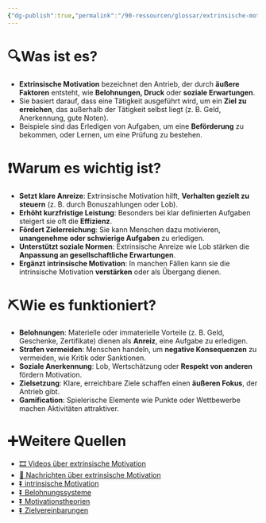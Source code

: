 ```yaml
---
{"dg-publish":true,"permalink":"/90-ressourcen/glossar/extrinsische-motivation/","noteIcon":""}
---
```



# 🔍Was ist es?
- **Extrinsische Motivation** bezeichnet den Antrieb, der durch **äußere Faktoren** entsteht, wie **Belohnungen, Druck** oder **soziale Erwartungen**.
- Sie basiert darauf, dass eine Tätigkeit ausgeführt wird, um ein **Ziel zu erreichen**, das außerhalb der Tätigkeit selbst liegt (z. B. Geld, Anerkennung, gute Noten).
- Beispiele sind das Erledigen von Aufgaben, um eine **Beförderung** zu bekommen, oder Lernen, um eine Prüfung zu bestehen.

# ❗Warum es wichtig ist?
- **Setzt klare Anreize**: Extrinsische Motivation hilft, **Verhalten gezielt zu steuern** (z. B. durch Bonuszahlungen oder Lob).
- **Erhöht kurzfristige Leistung**: Besonders bei klar definierten Aufgaben steigert sie oft die **Effizienz**.
- **Fördert Zielerreichung**: Sie kann Menschen dazu motivieren, **unangenehme oder schwierige Aufgaben** zu erledigen.
- **Unterstützt soziale Normen**: Extrinsische Anreize wie Lob stärken die **Anpassung an gesellschaftliche Erwartungen**.
- **Ergänzt intrinsische Motivation**: In manchen Fällen kann sie die intrinsische Motivation **verstärken** oder als Übergang dienen.

# ⛏Wie es funktioniert?
- **Belohnungen**: Materielle oder immaterielle Vorteile (z. B. Geld, Geschenke, Zertifikate) dienen als **Anreiz**, eine Aufgabe zu erledigen.
- **Strafen vermeiden**: Menschen handeln, um **negative Konsequenzen** zu vermeiden, wie Kritik oder Sanktionen.
- **Soziale Anerkennung**: Lob, Wertschätzung oder **Respekt von anderen** fördern Motivation.
- **Zielsetzung**: Klare, erreichbare Ziele schaffen einen **äußeren Fokus**, der Antrieb gibt.
- **Gamification**: Spielerische Elemente wie Punkte oder Wettbewerbe machen Aktivitäten attraktiver.

# ➕Weitere Quellen
- [🎞 Videos über extrinsische Motivation](https://www.google.ch/search?q=extrinsische+Motivation&tbm=vid)
- [📰 Nachrichten über extrinsische Motivation](https://www.google.ch/search?q=extrinsische+Motivation&tbm=nws)
- [⏬ intrinsische Motivation](https://www.google.ch/search?q=intrinsische+Motivation)
- [⏬ Belohnungssysteme](https://www.google.ch/search?q=Belohnungssysteme)
- [⏬ Motivationstheorien](https://www.google.ch/search?q=Motivationstheorien)
- [⏬ Zielvereinbarungen](https://www.google.ch/search?q=Zielvereinbarungen)